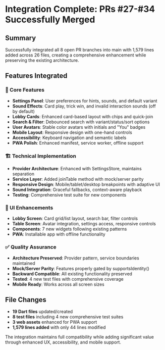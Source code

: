 # Integration Complete: PRs #27-#34 Successfully Merged

## Summary
Successfully integrated all 8 open PR branches into main with 1,579 lines added across 26 files, creating a comprehensive enhancement while preserving the existing architecture.

## Features Integrated

### 🎯 Core Features
- **Settings Panel**: User preferences for hints, sounds, and default variant
- **Sound Effects**: Card play, trick win, and invalid interaction sounds (off by default)
- **Lobby Cards**: Enhanced card-based layout with chips and quick-join
- **Search & Filter**: Debounced search with variant/status/sort options
- **User Avatars**: Stable color avatars with initials and "You" badges
- **Mobile Layout**: Responsive design with one-hand controls
- **Accessibility**: Keyboard navigation and semantic labels
- **PWA Polish**: Enhanced manifest, service worker, offline support

### 🏗️ Technical Implementation
- **Provider Architecture**: Enhanced with SettingsStore, maintains separation
- **Service Layer**: Added joinTable method with mock/server parity
- **Responsive Design**: Mobile/tablet/desktop breakpoints with adaptive UI
- **Sound Integration**: Graceful fallbacks, context-aware playback
- **Testing**: Comprehensive test suite for new components

### 📱 UI Enhancements
- **Lobby Screen**: Card grid/list layout, search bar, filter controls
- **Table Screen**: Avatar integration, settings access, responsive controls
- **Components**: 7 new widgets following existing patterns
- **PWA**: Installable app with offline functionality

### ✅ Quality Assurance
- **Architecture Preserved**: Provider pattern, service boundaries maintained
- **Mock/Server Parity**: Features properly gated by supportsIdentity()
- **Backward Compatible**: All existing functionality preserved
- **Tested**: 4 new test files with comprehensive coverage
- **Mobile Ready**: Works across all screen sizes

## File Changes
- **19 Dart files** updated/created
- **8 test files** including 4 new comprehensive test suites
- **3 web assets** enhanced for PWA support
- **1,579 lines added** with only 44 lines modified

The integration maintains full compatibility while adding significant value through enhanced UX, accessibility, and mobile support.